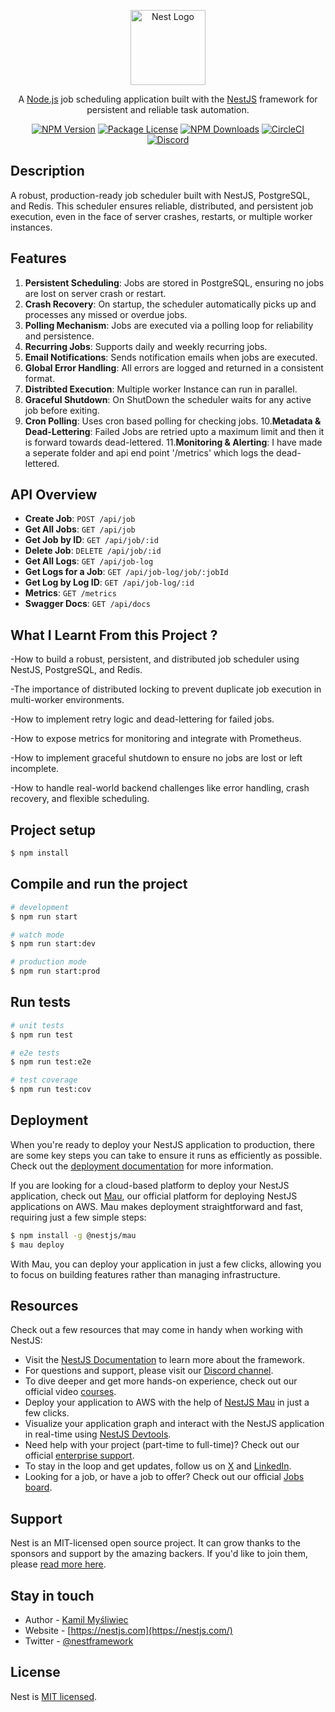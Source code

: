 <p align="center">
  <a href="http://nestjs.com/" target="blank"><img src="https://nestjs.com/img/logo-small.svg" width="120" alt="Nest Logo" /></a>
</p>

[circleci-image]: https://img.shields.io/circleci/build/github/nestjs/nest/master?token=abc123def456
[circleci-url]: https://circleci.com/gh/nestjs/nest

<p align="center">
  A <a href="http://nodejs.org" target="_blank">Node.js</a> job scheduling application built with the <a href="http://nestjs.com" target="_blank">NestJS</a> framework for persistent and reliable task automation.
</p>
<p align="center">
  <a href="https://www.npmjs.com/~nestjscore" target="_blank"><img src="https://img.shields.io/npm/v/@nestjs/core.svg" alt="NPM Version" /></a>
  <a href="https://www.npmjs.com/~nestjscore" target="_blank"><img src="https://img.shields.io/npm/l/@nestjs/core.svg" alt="Package License" /></a>
  <a href="https://www.npmjs.com/~nestjscore" target="_blank"><img src="https://img.shields.io/npm/dm/@nestjs/common.svg" alt="NPM Downloads" /></a>
  <a href="https://circleci.com/gh/nestjs/nest" target="_blank"><img src="https://img.shields.io/circleci/build/github/nestjs/nest/master" alt="CircleCI" /></a>
  <a href="https://discord.gg/G7Qnnhy" target="_blank"><img src="https://img.shields.io/badge/discord-online-brightgreen.svg" alt="Discord"/></a>
</p>

## Description

A robust, production-ready job scheduler built with NestJS, PostgreSQL, and Redis.
This scheduler ensures reliable, distributed, and persistent job execution, even in the face of server crashes, restarts, or multiple worker instances.

## Features

1. **Persistent Scheduling**: Jobs are stored in PostgreSQL, ensuring no jobs are lost on server crash or restart.
2. **Crash Recovery**: On startup, the scheduler automatically picks up and processes any missed or overdue jobs.
3. **Polling Mechanism**: Jobs are executed via a polling loop for reliability and persistence.
4. **Recurring Jobs**: Supports daily and weekly recurring jobs.
5. **Email Notifications**: Sends notification emails when jobs are executed.
6. **Global Error Handling**: All errors are logged and returned in a consistent format.
7. **Distribted Execution**: Multiple worker Instance can run in parallel.
8. **Graceful Shutdown**: On ShutDown the scheduler waits for any active job before exiting.
9. **Cron Polling**: Uses cron based polling for checking jobs.
10.**Metadata & Dead-Lettering**: Failed Jobs are retried upto a maximum limit and then it is forward towards dead-lettered.
11.**Monitoring & Alerting**: I have made a seperate folder and api end point '/metrics' which logs the dead-lettered.


## API Overview

- **Create Job**: `POST /api/job`
- **Get All Jobs**: `GET /api/job`
- **Get Job by ID**: `GET /api/job/:id`
- **Delete Job**: `DELETE /api/job/:id`
- **Get All Logs**: `GET /api/job-log`
- **Get Logs for a Job**: `GET /api/job-log/job/:jobId`
- **Get Log by Log ID**: `GET /api/job-log/:id`
- **Metrics**: `GET /metrics`
- **Swagger Docs**: `GET /api/docs`

## What I Learnt From this Project ?

-How to build a robust, persistent, and distributed job scheduler using NestJS, PostgreSQL, and Redis.

-The importance of distributed locking to prevent duplicate job execution in multi-worker environments.

-How to implement retry logic and dead-lettering for failed jobs.

-How to expose metrics for monitoring and integrate with Prometheus.

-How to implement graceful shutdown to ensure no jobs are lost or left incomplete.

-How to handle real-world backend challenges like error handling, crash recovery, and flexible scheduling.

## Project setup

```bash
$ npm install
```

## Compile and run the project

```bash
# development
$ npm run start

# watch mode
$ npm run start:dev

# production mode
$ npm run start:prod
```

## Run tests

```bash
# unit tests
$ npm run test

# e2e tests
$ npm run test:e2e

# test coverage
$ npm run test:cov
```

## Deployment

When you're ready to deploy your NestJS application to production, there are some key steps you can take to ensure it runs as efficiently as possible. Check out the [deployment documentation](https://docs.nestjs.com/deployment) for more information.

If you are looking for a cloud-based platform to deploy your NestJS application, check out [Mau](https://mau.nestjs.com), our official platform for deploying NestJS applications on AWS. Mau makes deployment straightforward and fast, requiring just a few simple steps:

```bash
$ npm install -g @nestjs/mau
$ mau deploy
```

With Mau, you can deploy your application in just a few clicks, allowing you to focus on building features rather than managing infrastructure.

## Resources

Check out a few resources that may come in handy when working with NestJS:

- Visit the [NestJS Documentation](https://docs.nestjs.com) to learn more about the framework.
- For questions and support, please visit our [Discord channel](https://discord.gg/G7Qnnhy).
- To dive deeper and get more hands-on experience, check out our official video [courses](https://courses.nestjs.com/).
- Deploy your application to AWS with the help of [NestJS Mau](https://mau.nestjs.com) in just a few clicks.
- Visualize your application graph and interact with the NestJS application in real-time using [NestJS Devtools](https://devtools.nestjs.com).
- Need help with your project (part-time to full-time)? Check out our official [enterprise support](https://enterprise.nestjs.com).
- To stay in the loop and get updates, follow us on [X](https://x.com/nestframework) and [LinkedIn](https://linkedin.com/company/nestjs).
- Looking for a job, or have a job to offer? Check out our official [Jobs board](https://jobs.nestjs.com).

## Support

Nest is an MIT-licensed open source project. It can grow thanks to the sponsors and support by the amazing backers. If you'd like to join them, please [read more here](https://docs.nestjs.com/support).

## Stay in touch

- Author - [Kamil Myśliwiec](https://twitter.com/kammysliwiec)
- Website - [https://nestjs.com](https://nestjs.com/)
- Twitter - [@nestframework](https://twitter.com/nestframework)

## License

Nest is [MIT licensed](https://github.com/nestjs/nest/blob/master/LICENSE).
